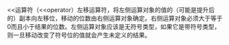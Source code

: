 <<运算符（<<operator）左移运算符，将左侧运算对象的值的（可能是提升后的）副本向左移位，移动的位数由右侧运算对象确定。右侧运算对象必须大于等于0而且小于结果的位数。左侧运算对象应该是无符号类型，如果它是带符号类型，则一旦移动改变了符号位的值就会产生未定义的结果。
